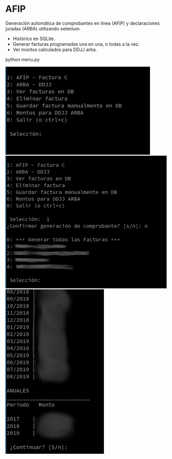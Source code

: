 # AFIP

Generación automática de comprobantes en línea (AFIP) y declaraciones juradas (ARBA) utilizando selenium.

- Histórico en SQLite.
- Generar facturas programadas una en una, o todas a la vez. 
- Ver montos calculados para DDJJ arba.

python menu.py

![ss1](docs/menu.png)
![ss1](docs/FacturasC_gen_todas.png)
![ss1](docs/montos.png)
